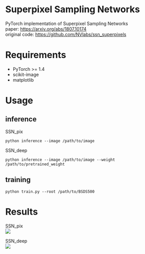 # Superpixel Sampling Networks
PyTorch implementation of Superpixel Sampling Networks  
paper: https://arxiv.org/abs/1807.10174  
original code: https://github.com/NVlabs/ssn_superpixels

# Requirements
- PyTorch >= 1.4
- scikit-image
- matplotlib

# Usage
## inference
SSN_pix
```
python inference --image /path/to/image
```
SSN_deep
```
python inference --image /path/to/image --weight /path/to/pretrained_weight
```

## training
```
python train.py --root /path/to/BSDS500
```

# Results
SSN_pix  
<img src=https://github.com/perrying/ssn-pytorch/blob/master/SSN_pix_result.png>

SSN_deep  
<img src=https://github.com/perrying/ssn-pytorch/blob/master/SSN_deep_result.png>
